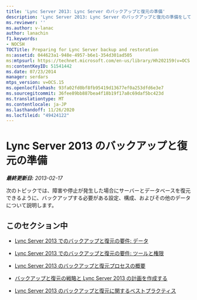 ```yaml
---
title: 'Lync Server 2013: Lync Server のバックアップと復元の準備'
description: 'Lync Server 2013: Lync Server のバックアップと復元の準備をしています。'
ms.reviewer: ''
ms.author: v-lanac
author: lanachin
f1.keywords:
- NOCSH
TOCTitle: Preparing for Lync Server backup and restoration
ms:assetid: 044623a1-948e-4957-b6e1-354d301ad505
ms:mtpsurl: https://technet.microsoft.com/en-us/library/Hh202159(v=OCS.15)
ms:contentKeyID: 51541442
ms.date: 07/23/2014
manager: serdars
mtps_version: v=OCS.15
ms.openlocfilehash: 93fa02fd0bf8fb95419d13677ef0a253dfd6e3e7
ms.sourcegitcommit: 36fee89bb887bea4f18b19f17a8c69daf5bc423d
ms.translationtype: MT
ms.contentlocale: ja-JP
ms.lasthandoff: 11/26/2020
ms.locfileid: "49424122"
---
```

# <a name="preparing-for-lync-server-2013-backup-and-restoration"></a>Lync Server 2013 のバックアップと復元の準備

<div data-xmlns="http://www.w3.org/1999/xhtml">

<div class="topic" data-xmlns="http://www.w3.org/1999/xhtml" data-msxsl="urn:schemas-microsoft-com:xslt" data-cs="https://msdn.microsoft.com/">

<div data-asp="https://msdn2.microsoft.com/asp">



</div>

<div id="mainSection">

<div id="mainBody">

<span> </span>

_**最終更新日:** 2013-02-17_

次のトピックでは、障害や停止が発生した場合にサーバーとデータベースを復元できるように、バックアップする必要がある設定、構成、およびその他のデータについて説明します。

<div>

## <a name="in-this-section"></a>このセクション中

  - [Lync Server 2013 でのバックアップと復元の要件: データ](lync-server-2013-backup-and-restoration-requirements-data.md)

  - [Lync Server 2013 でのバックアップと復元の要件: ツールと権限](lync-server-2013-backup-and-restoration-requirements-tools-and-permissions.md)

  - [Lync Server 2013 のバックアップと復元プロセスの概要](lync-server-2013-backup-and-restoration-process-overview.md)

  - [バックアップと復元の戦略と Lync Server 2013 の計画を作成する](lync-server-2013-developing-a-backup-and-restoration-strategy-and-plan.md)

  - [Lync Server 2013 のバックアップと復元に関するベストプラクティス](lync-server-2013-best-practices-for-backup-and-restoration.md)

</div>

</div>

<span> </span>

</div>

</div>

</div>

